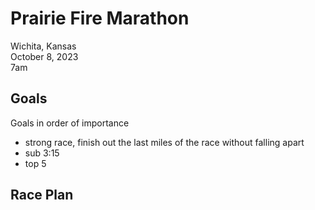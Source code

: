 # Prairie Fire Marathon

Wichita, Kansas </br>
October 8, 2023 </br>
7am

## Goals

Goals in order of importance </br>
- strong race, finish out the last miles of the race without falling apart
- sub 3:15
- top 5

## Race Plan
